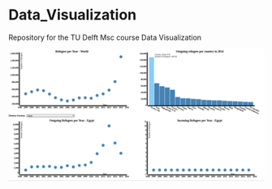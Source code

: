 # Data_Visualization
Repository for the TU Delft Msc course Data Visualization

![image1](/images/dataVis.png)

